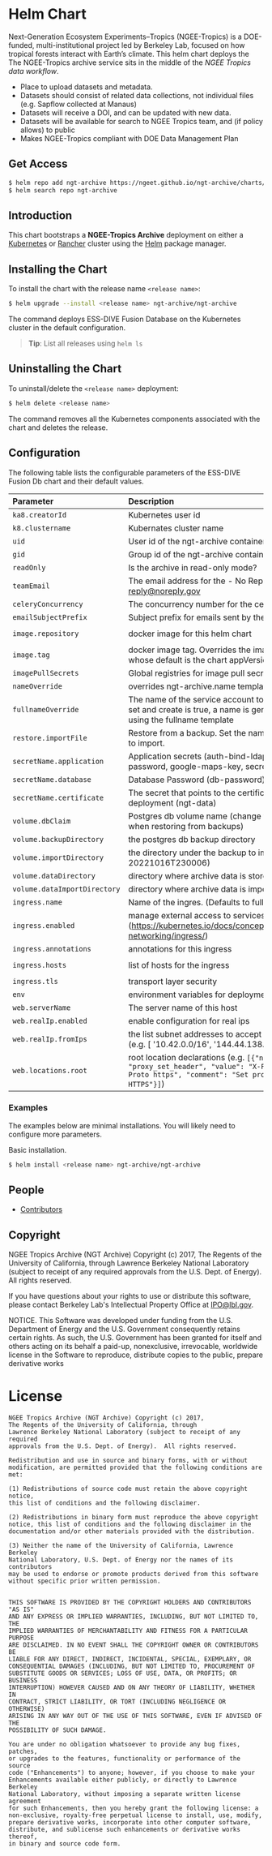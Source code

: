 # Helm Chart

Next-Generation Ecosystem Experiments–Tropics (NGEE-Tropics) is a DOE-funded,
multi-institutional project led by Berkeley Lab, focused on how
tropical forests interact with Earth’s climate. This helm chart deploys the 
The NGEE-Tropics archive service sits in the middle of the *NGEE Tropics data workflow*.

* Place to upload datasets and metadata.
* Datasets should consist of related data collections, not individual files (e.g. Sapflow collected at Manaus)
* Datasets will receive a DOI, and can be updated with new data.
* Datasets will be available for search to NGEE Tropics team, and (if policy allows) to public
* Makes NGEE-Tropics compliant with DOE Data Management Plan


## Get Access

```bash
$ helm repo add ngt-archive https://ngeet.github.io/ngt-archive/charts/
$ helm search repo ngt-archive
```

## Introduction

This chart bootstraps a **NGEE-Tropics Archive** deployment on either a [Kubernetes](http://kubernetes.io) 
or [Rancher](https://rancher.com/) cluster using the [Helm](https://helm.sh) package manager.

## Installing the Chart

To install the chart with the release name `<release name>`:

```bash
$ helm upgrade --install <release name> ngt-archive/ngt-archive
```

The command deploys ESS-DIVE Fusion Database on the Kubernetes cluster in the default configuration. 

> **Tip**: List all releases using `helm ls`

## Uninstalling the Chart

To uninstall/delete the `<release name>` deployment:

```bash
$ helm delete <release name>
```

The command removes all the Kubernetes components associated with the chart and deletes the release.


## Configuration

The following table lists the configurable parameters of the ESS-DIVE Fusion Db chart and their default values.

| Parameter                | Description             | Default        |
| :----------------------- | :---------------------- | -------------- |
| `ka8.creatorId` |  Kubernetes user id | `""` |
| `k8.clustername` |  Kubernates cluster name | `""` |
| `uid` |  User id of the ngt-archive containers | `""` |
| `gid` |  Group id of the ngt-archive containers | `""` |
| `readOnly` |  Is the archive in read-only mode?  | `"false"` |
| `teamEmail` | The email address for the - No Reply <no-reply@noreply.gov>  | `""` |
| `celeryConcurrency` | The concurrency number for the celery worker  | `3` |
| `emailSubjectPrefix` |  Subject prefix for emails sent by the application | `""` |
| `image.repository` | docker image for this helm chart | `"registry.nersc.gov/m2690/ngt-archive"` |
| `image.tag` | docker image tag. Overrides the image tag whose default is the chart appVersion. | `""` |
| `imagePullSecrets` | Global registries for image pull secrets | `[]` |
| `nameOverride` | overrides ngt-archive.name template | `""` |
| `fullnameOverride` | The name of the service account to use. If not set and create is true, a name is generated using the fullname template | `""` |
| `restore.importFile` | Restore from a backup. Set the name of the file to import. | `""` |
| `secretName.application` | Application secrets (auth-bind-ldap-password, google-maps-key, secret-key) | `""` |
| `secretName.database` |  Database Password (db-password) | `""` |
| `secretName.certificate` | The secret that points to the certificate for this deployment (ngt-data) | `""` |
| `volume.dbClaim` | Postgres db volume name (change this name when restoring from backups) | `""` |
| `volume.backupDirectory` | the postgres db backup directory | `""` |
| `volume.importDirectory` | the directory under the backup to import (e.g. 20221016T230006) | `""` |
| `volume.dataDirectory` | directory where archive data is stored | `""` |
| `volume.dataImportDirectory` | directory where archive data is imported from | `""` |
| `ingress.name` | Name of the ingres. (Defaults to fullname) | `""` |
| `ingress.enabled` | manage external access to services (https://kubernetes.io/docs/concepts/services-networking/ingress/) | `false` |
| `ingress.annotations` | annotations for this ingress | `{}` |
| `ingress.hosts` | list of hosts for the ingress | `[{"host": "chart-example.local", "paths": []}]` |
| `ingress.tls` | transport layer security | `[]` |
| `env` | environment variables for deployment | `"[]"` |
| `web.serverName` | The server name of this host | `"localhost"` |
| `web.realIp.enabled` | enable configuration for real ips | `false` |
| `web.realIp.fromIps` | the list subnet addresses to accept real ips from (e.g. [ '10.42.0.0/16', '144.44.138.155/25' ]) | `[]` |
| `web.locations.root` | root location declarations (e.g. `[{"name": "proxy_set_header", "value": "X-Forwarded-Proto https", "comment": "Set protocol to HTTPS"}]`) | `[]` |

    
### Examples
The examples below are minimal installations. You will likely need to configure more parameters. 

Basic installation.

```bash
$ helm install <release name> ngt-archive/ngt-archive
```

## People

+ [Contributors](https://github.com/NGEET/ngt-archive/graphs/contributors)

## Copyright

NGEE Tropics Archive (NGT Archive) Copyright (c) 2017, The
Regents of the University of California, through Lawrence Berkeley National
Laboratory (subject to receipt of any required approvals from the U.S.
Dept. of Energy).  All rights reserved.

If you have questions about your rights to use or distribute this software,
please contact Berkeley Lab's Intellectual Property Office at
IPO@lbl.gov.

NOTICE.  This Software was developed under funding from the U.S. Department
of Energy and the U.S. Government consequently retains certain rights.  As
such, the U.S. Government has been granted for itself and others acting on
its behalf a paid-up, nonexclusive, irrevocable, worldwide license in the
Software to reproduce, distribute copies to the public, prepare derivative
works

# License

```
NGEE Tropics Archive (NGT Archive) Copyright (c) 2017, 
The Regents of the University of California, through 
Lawrence Berkeley National Laboratory (subject to receipt of any required 
approvals from the U.S. Dept. of Energy).  All rights reserved.

Redistribution and use in source and binary forms, with or without
modification, are permitted provided that the following conditions are met:

(1) Redistributions of source code must retain the above copyright notice,
this list of conditions and the following disclaimer.

(2) Redistributions in binary form must reproduce the above copyright
notice, this list of conditions and the following disclaimer in the
documentation and/or other materials provided with the distribution.

(3) Neither the name of the University of California, Lawrence Berkeley
National Laboratory, U.S. Dept. of Energy nor the names of its contributors
may be used to endorse or promote products derived from this software
without specific prior written permission.


THIS SOFTWARE IS PROVIDED BY THE COPYRIGHT HOLDERS AND CONTRIBUTORS "AS IS"
AND ANY EXPRESS OR IMPLIED WARRANTIES, INCLUDING, BUT NOT LIMITED TO, THE
IMPLIED WARRANTIES OF MERCHANTABILITY AND FITNESS FOR A PARTICULAR PURPOSE
ARE DISCLAIMED. IN NO EVENT SHALL THE COPYRIGHT OWNER OR CONTRIBUTORS BE
LIABLE FOR ANY DIRECT, INDIRECT, INCIDENTAL, SPECIAL, EXEMPLARY, OR
CONSEQUENTIAL DAMAGES (INCLUDING, BUT NOT LIMITED TO, PROCUREMENT OF
SUBSTITUTE GOODS OR SERVICES; LOSS OF USE, DATA, OR PROFITS; OR BUSINESS
INTERRUPTION) HOWEVER CAUSED AND ON ANY THEORY OF LIABILITY, WHETHER IN
CONTRACT, STRICT LIABILITY, OR TORT (INCLUDING NEGLIGENCE OR OTHERWISE)
ARISING IN ANY WAY OUT OF THE USE OF THIS SOFTWARE, EVEN IF ADVISED OF THE
POSSIBILITY OF SUCH DAMAGE.

You are under no obligation whatsoever to provide any bug fixes, patches,
or upgrades to the features, functionality or performance of the source
code ("Enhancements") to anyone; however, if you choose to make your
Enhancements available either publicly, or directly to Lawrence Berkeley
National Laboratory, without imposing a separate written license agreement
for such Enhancements, then you hereby grant the following license: a
non-exclusive, royalty-free perpetual license to install, use, modify,
prepare derivative works, incorporate into other computer software,
distribute, and sublicense such enhancements or derivative works thereof,
in binary and source code form.
```